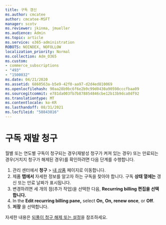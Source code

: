 ```yaml
---
title: 구독 갱신
ms.author: cmcatee
author: cmcatee-MSFT
manager: scotv
ms.reviewer: jkinma, jmueller
ms.audience: Admin
ms.topic: article
ms.service: o365-administration
ROBOTS: NOINDEX, NOFOLLOW
localization_priority: Normal
ms.collection: Adm_O365
ms.custom:
- commerce_subscriptions
- "493"
- "1500032"
ms.date: 04/21/2020
ms.assetid: 6860563a-b5e9-42f0-aa97-d2d4ed810069
ms.openlocfilehash: 90aa28b9bc6f6e2b9c99d0430a90598cccfbaa09
ms.sourcegitcommit: e781da003fb7b878854846cbe12b13b9dca8df92
ms.translationtype: MT
ms.contentlocale: ko-KR
ms.lasthandoff: 08/31/2021
ms.locfileid: "58843816"
---
```

# <a name="subscription-recurring-billing"></a>구독 재발 청구

월별 또는 연도별 구독이 청구되는 경우(재발성 청구가 켜져 있는 경우) 또는  만료되는 경우(거치지 청구가 해제된 경우)를 확인하려면 다음 단계를 수행합니다. 
  
1. 관리 센터에서 **청구** \> [내 상품](https://go.microsoft.com/fwlink/p/?linkid=842054) 페이지로 이동합니다.
2. 제품 **탭에서** 자세한 정보를 알고자 하는 구독을 찾아야 합니다. 구독 **상태 열에는** 갱신 또는 만료 날짜가 표시됩니다.
3. 변경하려면 세 개의 점(추가 작업)을 선택한 다음, **Recurring billing 편집을 선택합니다.**
4. In the **Edit recurring billing pane,** select **On,** **On, renew once**, or **Off**.
5. **저장** 을 선택합니다.

자세한 내용은 [되풀이 청구 해제 또는 설정](https://docs.microsoft.com/microsoft-365/commerce/subscriptions/renew-your-subscription)을 참조하세요.